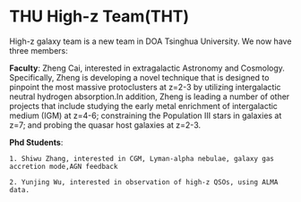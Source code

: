 # THU High-z Team(THT)
High-z galaxy team is a new team in DOA Tsinghua University. We now have three members:

**Faculty**: Zheng Cai, interested in extragalactic Astronomy and Cosmology. Specifically, Zheng is developing a novel technique that is designed to pinpoint the most massive protoclusters at z=2-3 by utilizing intergalactic neutral hydrogen absorption.In addition, Zheng is leading a number of other projects that include studying the early metal enrichment of intergalactic medium (IGM) at z=4-6; constraining the Population III stars in galaxies at z=7; and probing the quasar host galaxies at z=2-3.

 **Phd Students**:
	
	1. Shiwu Zhang, interested in CGM, Lyman-alpha nebulae, galaxy gas accretion mode,AGN feedback

	2. Yunjing Wu, interested in observation of high-z QSOs, using ALMA data.



